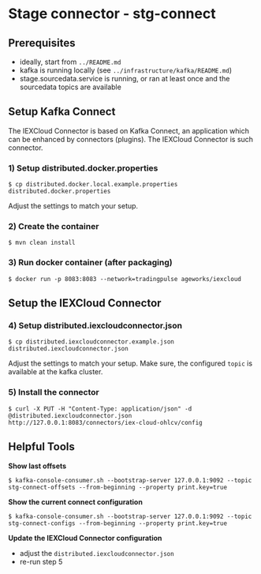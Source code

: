 # Stage connector - stg-connect

## Prerequisites

- ideally, start from `../README.md`
- kafka is running locally (see `../infrastructure/kafka/README.md`)
- stage.sourcedata.service is running, or ran at least once and the sourcedata topics are available

## Setup Kafka Connect

The IEXCloud Connector is based on Kafka Connect, an application which can be enhanced by connectors (plugins). The IEXCloud Connector is such connector. 

### 1) Setup distributed.docker.properties

    $ cp distributed.docker.local.example.properties distributed.docker.properties
    
Adjust the settings to match your setup.

### 2) Create the container

    $ mvn clean install
    
### 3) Run docker container (after packaging)

    $ docker run -p 8083:8083 --network=tradingpulse ageworks/iexcloud

## Setup the IEXCloud Connector

### 4) Setup distributed.iexcloudconnector.json

    $ cp distributed.iexcloudconnector.example.json distributed.iexcloudconnector.json

Adjust the settings to match your setup. Make sure, the configured `topic` is available at the kafka cluster.

### 5) Install the connector

    $ curl -X PUT -H "Content-Type: application/json" -d @distributed.iexcloudconnector.json http://127.0.0.1:8083/connectors/iex-cloud-ohlcv/config

## Helpful Tools

**Show last offsets**

    $ kafka-console-consumer.sh --bootstrap-server 127.0.0.1:9092 --topic stg-connect-offsets --from-beginning --property print.key=true
    
**Show the current connect configuration**

    $ kafka-console-consumer.sh --bootstrap-server 127.0.0.1:9092 --topic stg-connect-configs --from-beginning --property print.key=true

**Update the IEXCloud Connector configuration**

- adjust the `distributed.iexcloudconnector.json`
- re-run step 5
